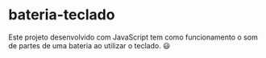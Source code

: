 # bateria-teclado
Este projeto desenvolvido com JavaScript tem como funcionamento o som de partes de uma bateria ao utilizar o teclado. :smiley:
